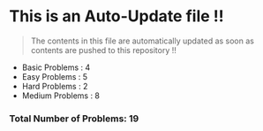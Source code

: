 # This is an Auto-Update file !!
> The contents in this file are automatically updated as soon as contents are pushed to this repository !!
* Basic Problems : 4
* Easy Problems : 5
* Hard Problems : 2
* Medium Problems : 8

### Total Number of Problems: 19
